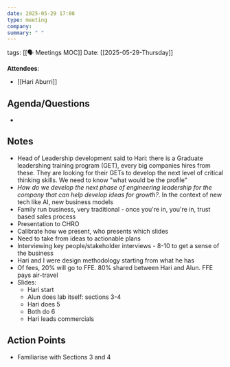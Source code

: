 ```yaml
---
date: 2025-05-29 17:08
type: meeting
company: 
summary: " "
---
```

tags: [[🗣️ Meetings MOC]]
Date: [[2025-05-29-Thursday]]

**Attendees**: 
- [[Hari Aburri]]

## Agenda/Questions
- 

## Notes
- Head of Leadership development said to Hari: there is a Graduate leadershing training program (GET), every big companies hires from these. They are looking for their GETs to develop the next level of critical thinking skills. We need to know "what would be the profile" 
- *How do we develop the next phase of engineering leadership for the company that can help develop ideas for growth?*. In the context of new tech like AI, new business models
- Family run business, very traditional - once you're in, you're in, trust based sales process
- Presentation to CHRO
- Calibrate how we present, who presents which slides
- Need to take from ideas to actionable plans
- Interviewing key people/stakeholder interviews - 8-10 to get a sense of the business
- Hari and I were design methodology starting from what he has
- Of fees, 20% will go to FFE. 80% shared between Hari and Alun. FFE pays air-travel
- Slides:
	- Hari start
	- Alun does lab itself: sections 3-4
	- Hari does 5
	- Both do 6
	- Hari leads commercials

## Action Points
- Familiarise with Sections 3 and 4

